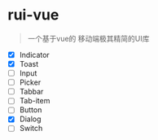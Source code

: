 # rui-vue

> 一个基于vue的 移动端极其精简的UI库

- [x]  Indicator
- [x]  Toast
- [ ]  Input
- [ ]  Picker
- [ ]  Tabbar
- [ ]  Tab-item
- [ ]  Button
- [x]  Dialog
- [ ]  Switch